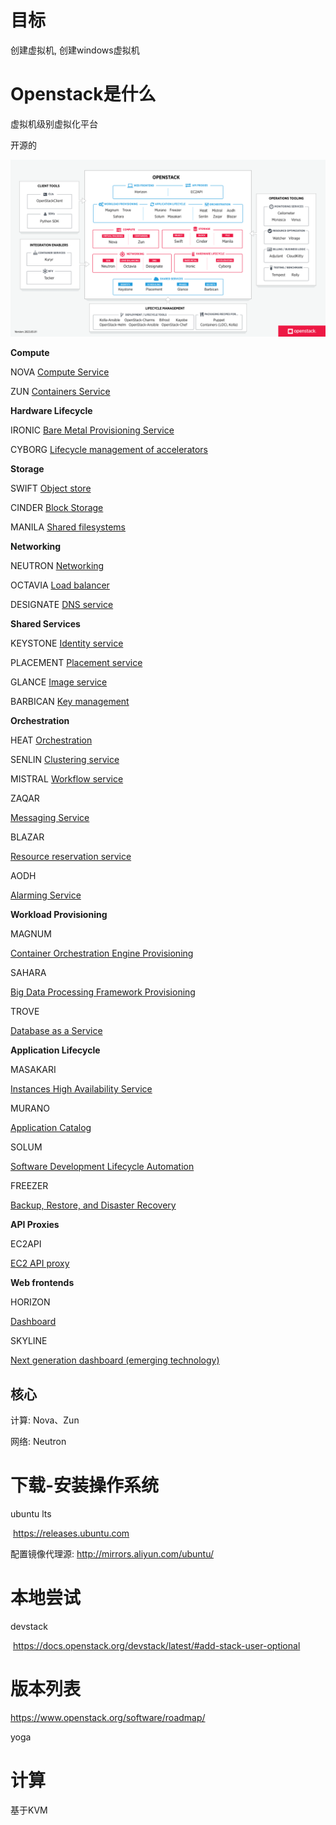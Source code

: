 # 目标

创建虚拟机, 创建windows虚拟机

# Openstack是什么

虚拟机级别虚拟化平台

开源的

![img](./arch/openstack-map-v20230501.png)





**Compute**

NOVA		[Compute Service](https://www.openstack.org/software/releases/antelope/components/nova)

ZUN		[Containers Service](https://www.openstack.org/software/releases/antelope/components/zun)

**Hardware Lifecycle**

IRONIC		[Bare Metal Provisioning Service](https://www.openstack.org/software/releases/antelope/components/ironic)

CYBORG		[Lifecycle management of accelerators](https://www.openstack.org/software/releases/antelope/components/cyborg)

**Storage**

SWIFT		[Object store](https://www.openstack.org/software/releases/antelope/components/swift)

CINDER		[Block Storage](https://www.openstack.org/software/releases/antelope/components/cinder)

MANILA		[Shared filesystems](https://www.openstack.org/software/releases/antelope/components/manila)

**Networking**

NEUTRON		[Networking](https://www.openstack.org/software/releases/antelope/components/neutron)

OCTAVIA		[Load balancer](https://www.openstack.org/software/releases/antelope/components/octavia)

DESIGNATE		[DNS service](https://www.openstack.org/software/releases/antelope/components/designate)

**Shared Services**

KEYSTONE		[Identity service](https://www.openstack.org/software/releases/antelope/components/keystone)

PLACEMENT		[Placement service](https://www.openstack.org/software/releases/antelope/components/placement)

GLANCE		[Image service](https://www.openstack.org/software/releases/antelope/components/glance)

BARBICAN		[Key management](https://www.openstack.org/software/releases/antelope/components/barbican)

**Orchestration**

HEAT		[Orchestration](https://www.openstack.org/software/releases/antelope/components/heat)

SENLIN		[Clustering service](https://www.openstack.org/software/releases/antelope/components/senlin)

MISTRAL			[Workflow service](https://www.openstack.org/software/releases/antelope/components/mistral)

ZAQAR

[Messaging Service](https://www.openstack.org/software/releases/antelope/components/zaqar)

BLAZAR

[Resource reservation service](https://www.openstack.org/software/releases/antelope/components/blazar)

AODH

[Alarming Service](https://www.openstack.org/software/releases/antelope/components/aodh)

**Workload Provisioning**

MAGNUM

[Container Orchestration Engine Provisioning](https://www.openstack.org/software/releases/antelope/components/magnum)

SAHARA

[Big Data Processing Framework Provisioning](https://www.openstack.org/software/releases/antelope/components/sahara)

TROVE

[Database as a Service](https://www.openstack.org/software/releases/antelope/components/trove)

**Application Lifecycle**

MASAKARI

[Instances High Availability Service](https://www.openstack.org/software/releases/antelope/components/masakari)

MURANO

[Application Catalog](https://www.openstack.org/software/releases/antelope/components/murano)

SOLUM

[Software Development Lifecycle Automation](https://www.openstack.org/software/releases/antelope/components/solum)

FREEZER

[Backup, Restore, and Disaster Recovery](https://www.openstack.org/software/releases/antelope/components/freezer)

**API Proxies**

EC2API

[EC2 API proxy](https://www.openstack.org/software/releases/antelope/components/ec2api)

**Web frontends**

HORIZON

[Dashboard](https://www.openstack.org/software/releases/antelope/components/horizon)

SKYLINE

[Next generation dashboard (emerging technology)](https://www.openstack.org/software/releases/antelope/components/skyline)

## 核心

计算: Nova、Zun

网络: Neutron



# 下载-安装操作系统

ubuntu lts

​	https://releases.ubuntu.com



配置镜像代理源: http://mirrors.aliyun.com/ubuntu/

# 本地尝试

devstack

​	https://docs.openstack.org/devstack/latest/#add-stack-user-optional



# 版本列表

https://www.openstack.org/software/roadmap/

yoga

# 计算

基于KVM